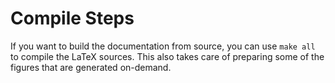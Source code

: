# Compile Steps

If you want to build the documentation from source, you can use `make all` to
compile the LaTeX sources. This also takes care of preparing some of the
figures that are generated on-demand.
